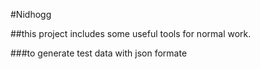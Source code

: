 #Nidhogg

##this project includes some useful tools for normal work.


###to generate test data with json formate

